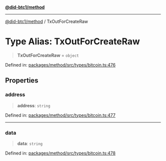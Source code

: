 [**@did-btc1/method**](../README.md)

***

[@did-btc1/method](../globals.md) / TxOutForCreateRaw

# Type Alias: TxOutForCreateRaw

> **TxOutForCreateRaw** = `object`

Defined in: [packages/method/src/types/bitcoin.ts:476](https://github.com/dcdpr/did-btc1-js/blob/751aedd75738c26882a2149e644ae32b9e424707/packages/method/src/types/bitcoin.ts#L476)

## Properties

### address

> **address**: `string`

Defined in: [packages/method/src/types/bitcoin.ts:477](https://github.com/dcdpr/did-btc1-js/blob/751aedd75738c26882a2149e644ae32b9e424707/packages/method/src/types/bitcoin.ts#L477)

***

### data

> **data**: `string`

Defined in: [packages/method/src/types/bitcoin.ts:478](https://github.com/dcdpr/did-btc1-js/blob/751aedd75738c26882a2149e644ae32b9e424707/packages/method/src/types/bitcoin.ts#L478)
